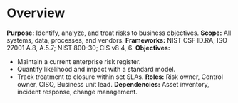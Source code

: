 # Overview
**Purpose:** Identify, analyze, and treat risks to business objectives.
**Scope:** All systems, data, processes, and vendors.
**Frameworks:** NIST CSF ID.RA; ISO 27001 A.8, A.5.7; NIST 800-30; CIS v8 4, 6.
**Objectives:**
- Maintain a current enterprise risk register.
- Quantify likelihood and impact with a standard model.
- Track treatment to closure within set SLAs.
**Roles:** Risk owner, Control owner, CISO, Business unit lead.
**Dependencies:** Asset inventory, incident response, change management.
